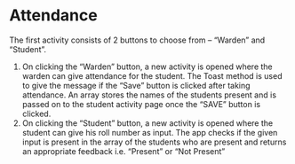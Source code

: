 # Attendance
The first activity consists of 2 buttons to choose from – “Warden” and “Student”.
1. On clicking the “Warden” button, a new activity is opened where the warden can give
attendance for the student. The Toast method is used to give the message if the “Save”
button is clicked after taking attendance. An array stores the names of the students
present and is passed on to the student activity page once the “SAVE” button is
clicked.
2. On clicking the “Student” button, a new activity is opened where the student can give
his roll number as input. The app checks if the given input is present in the array of
the students who are present and returns an appropriate feedback i.e. “Present” or
“Not Present”
